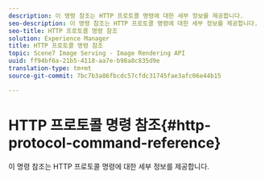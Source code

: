 ```yaml
---
description: 이 명령 참조는 HTTP 프로토콜 명령에 대한 세부 정보를 제공합니다.
seo-description: 이 명령 참조는 HTTP 프로토콜 명령에 대한 세부 정보를 제공합니다.
seo-title: HTTP 프로토콜 명령 참조
solution: Experience Manager
title: HTTP 프로토콜 명령 참조
topic: Scene7 Image Serving - Image Rendering API
uuid: ff94bf6a-21b5-4118-aa7e-b98a8c835d9e
translation-type: tm+mt
source-git-commit: 7bc7b3a86fbcdc57cfdc31745fae3afc06e44b15

---
```



# HTTP 프로토콜 명령 참조{#http-protocol-command-reference}

이 명령 참조는 HTTP 프로토콜 명령에 대한 세부 정보를 제공합니다.

